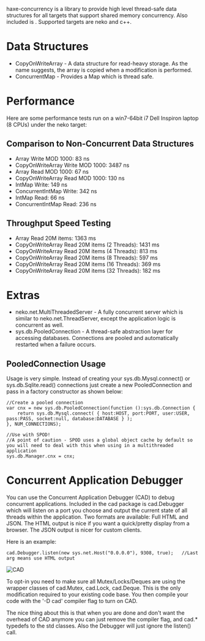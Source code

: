 haxe-concurrency is a library to provide high level thread-safe data structures for all targets that support shared memory concurrency. Also included is . Supported targets are neko and c++.

Data Structures
===============

* CopyOnWriteArray - A data structure for read-heavy storage. As the name suggests, the array is copied when a modification is performed.
* ConcurrentMap - Provides a Map which is thread safe.

Performance
===========

Here are some performance tests run on a win7-64bit i7 Dell Inspiron laptop (8 CPUs) under the neko target:

Comparison to Non-Concurrent Data Structures
--------------------------------------------

* Array Write MOD 1000: 83 ns
* CopyOnWriteArray Write MOD 1000: 3487 ns
* Array Read MOD 1000: 67 ns
* CopyOnWriteArray Read MOD 1000: 130 ns
* IntMap Write: 149 ns
* ConcurrentIntMap Write: 342 ns
* IntMap Read: 66 ns
* ConcurrentIntMap Read: 236 ns

Throughput Speed Testing
------------------------

* Array Read 20M items: 1363 ms
* CopyOnWriteArray Read 20M items (2 Threads): 1431 ms
* CopyOnWriteArray Read 20M items (4 Threads): 813 ms
* CopyOnWriteArray Read 20M items (8 Threads): 597 ms
* CopyOnWriteArray Read 20M items (16 Threads): 369 ms
* CopyOnWriteArray Read 20M items (32 Threads): 182 ms

Extras
======

* neko.net.MultiThreadedServer - A fully concurrent server which is similar to neko.net.ThreadServer, except the application logic is concurrent as well.
* sys.db.PooledConnection -  A thread-safe abstraction layer for accessing databases. Connections are pooled and automatically restarted when a failure occurs.

PooledConnection Usage
----------------------

Usage is very simple. Instead of creating your sys.db.Mysql.connect() or sys.db.Sqlite.read() connections just create a new PooledConnection and pass in a factory constructor as shown below:
	
	//Create a pooled connection
	var cnx = new sys.db.PooledConnection(function ():sys.db.Connection {
		return sys.db.Mysql.connect( { host:HOST, port:PORT, user:USER, pass:PASS, socket:null, database:DATABASE } );
	}, NUM_CONNECTIONS);
	
	//Use with SPOD!
	//A point of caution - SPOD uses a global object cache by default so you will need to deal with this when using in a multithreaded application
	sys.db.Manager.cnx = cnx;

Concurrent Application Debugger
===============================

You can use the Concurrent Application Debugger (CAD) to debug concurrent applications. Included in the cad package is cad.Debugger which will listen on a port you choose and output the current state of all threads within the application. Two formats are available: Full HTML and JSON. The HTML output is nice if you want a quick/pretty display from a browser. The JSON output is nicer for custom clients.

Here is an example:

	cad.Debugger.listen(new sys.net.Host("0.0.0.0"), 9308, true);	//Last arg means use HTML output

![CAD](https://raw.github.com/Blank101/haxe-concurrency/master/example.jpg "Concurrent Application Debugger - HTML Output")

To opt-in you need to make sure all Mutex/Locks/Deques are using the wrapper classes of cad.Mutex, cad.Lock, cad.Deque. This is the only modification required to your existing code base. You then compile your code with the '-D cad' compiler flag to turn on CAD.

The nice thing about this is that when you are done and don't want the overhead of CAD anymore you can just remove the compiler flag, and cad.* typedefs to the std classes. Also the Debugger will just ignore the listen() call.
